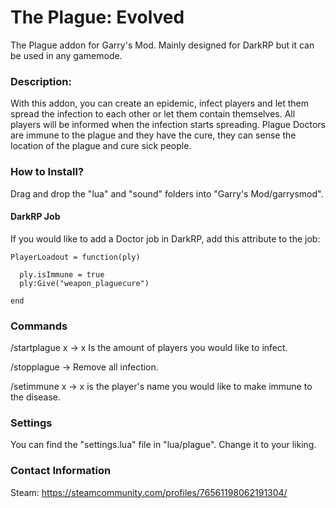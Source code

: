 # The Plague: Evolved
The Plague addon for Garry's Mod. Mainly designed for DarkRP but it can be used in any gamemode.

### Description:
With this addon, you can create an epidemic, infect players and let them spread the infection to each other or let them contain themselves. All players will be informed when the infection starts spreading.
Plague Doctors are immune to the plague and they have the cure, they can sense the location of the plague and cure sick people.


### How to Install?
Drag and drop the "lua" and "sound" folders into "Garry's Mod/garrysmod".


#### DarkRP Job
If you would like to add a Doctor job in DarkRP, add this attribute to the job:
```
PlayerLoadout = function(ply)

  ply.isImmune = true
  ply:Give("weapon_plaguecure")
  
end
```
### Commands

/startplague x -> x Is the amount of players you would like to infect.

/stopplague -> Remove all infection.

/setimmune x -> x is the player's name you would like to make immune to the disease.


### Settings
You can find the "settings.lua" file in "lua/plague". Change it to your liking.


### Contact Information
Steam: https://steamcommunity.com/profiles/76561198062191304/

